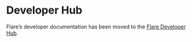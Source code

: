 # Developer Hub

Flare’s developer documentation has been moved to the [Flare Developer Hub](https://dev.flare.network/).
